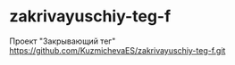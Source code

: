 # zakrivayuschiy-teg-f
Проект "Закрывающий тег"
https://github.com/KuzmichevaES/zakrivayuschiy-teg-f.git
